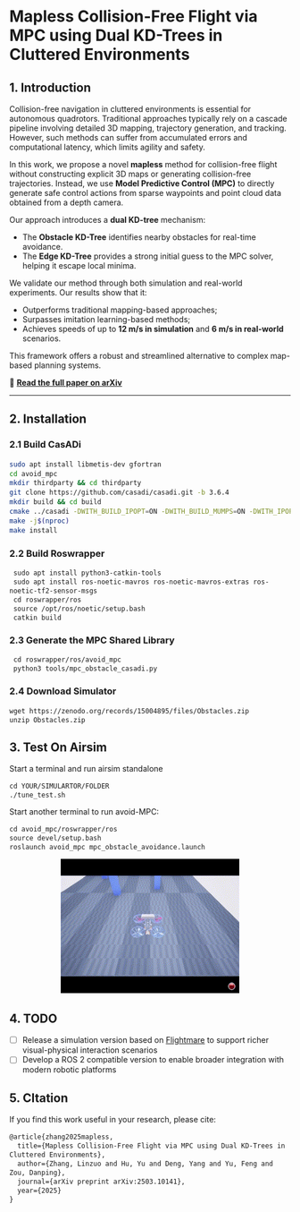 # Mapless Collision-Free Flight via MPC using Dual KD-Trees in Cluttered Environments

## 1. Introduction

Collision-free navigation in cluttered environments is essential for autonomous quadrotors. Traditional approaches typically rely on a cascade pipeline involving detailed 3D mapping, trajectory generation, and tracking. However, such methods can suffer from accumulated errors and computational latency, which limits agility and safety.

In this work, we propose a novel **mapless** method for collision-free flight without constructing explicit 3D maps or generating collision-free trajectories. Instead, we use **Model Predictive Control (MPC)** to directly generate safe control actions from sparse waypoints and point cloud data obtained from a depth camera.

Our approach introduces a **dual KD-tree** mechanism:
- The **Obstacle KD-Tree** identifies nearby obstacles for real-time avoidance.
- The **Edge KD-Tree** provides a strong initial guess to the MPC solver, helping it escape local minima.

We validate our method through both simulation and real-world experiments. Our results show that it:
- Outperforms traditional mapping-based approaches;
- Surpasses imitation learning-based methods;
- Achieves speeds of up to **12 m/s in simulation** and **6 m/s in real-world** scenarios.

This framework offers a robust and streamlined alternative to complex map-based planning systems.

📄 **[Read the full paper on arXiv](https://arxiv.org/abs/2503.10141)**

---

## 2. Installation

### 2.1 Build CasADi

```bash
sudo apt install libmetis-dev gfortran
cd avoid_mpc
mkdir thirdparty && cd thirdparty
git clone https://github.com/casadi/casadi.git -b 3.6.4
mkdir build && cd build
cmake ../casadi -DWITH_BUILD_IPOPT=ON -DWITH_BUILD_MUMPS=ON -DWITH_IPOPT=ON -DWITH_MUMPS=ON -DWITH_OPENMP=ON -DCMAKE_INSTALL_PREFIX=../../
make -j$(nproc)
make install
```
### 2.2 Build Roswrapper
```
 sudo apt install python3-catkin-tools
 sudo apt install ros-noetic-mavros ros-noetic-mavros-extras ros-noetic-tf2-sensor-msgs
 cd roswrapper/ros
 source /opt/ros/noetic/setup.bash 
 catkin build
```
### 2.3 Generate the MPC Shared Library 
```
 cd roswrapper/ros/avoid_mpc
 python3 tools/mpc_obstacle_casadi.py
```
### 2.4 Download Simulator
```
wget https://zenodo.org/records/15004895/files/Obstacles.zip
unzip Obstacles.zip
```
## 3. Test On Airsim

Start a terminal and run airsim standalone
```
cd YOUR/SIMULARTOR/FOLDER
./tune_test.sh
```
Start another terminal to run avoid-MPC:
```
cd avoid_mpc/roswrapper/ros
source devel/setup.bash
roslaunch avoid_mpc mpc_obstacle_avoidance.launch
```
<p align="center">
  <img src="doc/demo.gif"/>
</p>

## 4. TODO

- [ ] Release a simulation version based on [Flightmare](https://github.com/uzh-rpg/flightmare) to support richer visual-physical interaction scenarios
- [ ] Develop a ROS 2 compatible version to enable broader integration with modern robotic platforms

## 5. CItation
If you find this work useful in your research, please cite:

```
@article{zhang2025mapless,
  title={Mapless Collision-Free Flight via MPC using Dual KD-Trees in Cluttered Environments},
  author={Zhang, Linzuo and Hu, Yu and Deng, Yang and Yu, Feng and Zou, Danping},
  journal={arXiv preprint arXiv:2503.10141},
  year={2025}
}
```
